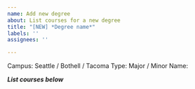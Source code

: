 ```yaml
---
name: Add new degree
about: List courses for a new degree
title: "[NEW] *Degree name*"
labels: ''
assignees: ''

---
```


Campus: Seattle / Bothell / Tacoma
Type: Major / Minor
Name: 

***List courses below***
